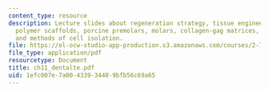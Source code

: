 ```yaml
---
content_type: resource
description: Lecture slides about regeneration strategy, tissue engineering, biodegradable
  polymer scaffolds, porcine premolars, molars, collagen-gag matrices, and materials
  and methods of cell isolation.
file: https://ol-ocw-studio-app-production.s3.amazonaws.com/courses/2-782j-design-of-medical-devices-and-implants-spring-2006/1efc007e7a00433934489bfb56c69a65_ch11_dentalte.pdf
file_type: application/pdf
resourcetype: Document
title: ch11_dentalte.pdf
uid: 1efc007e-7a00-4339-3448-9bfb56c69a65
---
```

